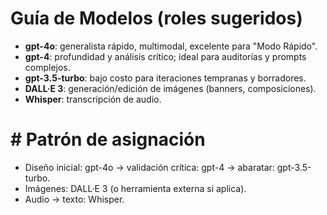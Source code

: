# Guía de Modelos (roles sugeridos)

- **gpt-4o**: generalista rápido, multimodal, excelente para "Modo Rápido".
- **gpt-4**: profundidad y análisis crítico; ideal para auditorías y prompts complejos.
- **gpt-3.5-turbo**: bajo costo para iteraciones tempranas y borradores.
- **DALL·E 3**: generación/edición de imágenes (banners, composiciones).
- **Whisper**: transcripción de audio.

# # Patrón de asignación
- Diseño inicial: gpt-4o → validación crítica: gpt-4 → abaratar: gpt-3.5-turbo.
- Imágenes: DALL·E 3 (o herramienta externa si aplica).
- Audio → texto: Whisper.
